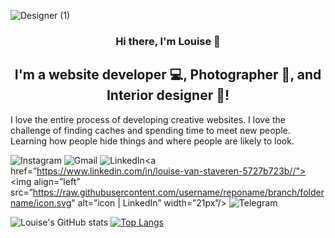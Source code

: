  
![Designer (1)](https://user-images.githubusercontent.com/77670525/175287582-1d188c37-1767-4534-9763-366daaf05a14.png)

<h3 align="center">
Hi there, I'm Louise</a> 👋
</h3>

<h2 align="center">
I'm a website developer 💻, Photographer 📸, and  Interior designer 🎨!
</h2> 

I love the entire process of developing creative websites. I love the challenge of finding caches and spending time to meet new people. Learning how people hide things and where people are likely to look.

![Instagram](https://img.shields.io/badge/Instagram-%23E4405F.svg?style=for-the-badge&logo=Instagram&logoColor=white)
![Gmail](https://img.shields.io/badge/Gmail-D14836?style=for-the-badge&logo=gmail&logoColor=white)
	![LinkedIn](https://img.shields.io/badge/linkedin-%230077B5.svg?style=for-the-badge&logo=linkedin&logoColor=white)<a href=”https://www.linkedin.com/in/louise-van-staveren-5727b723b//"><img align=”left” src=”https://raw.githubusercontent.com/username/reponame/branch/foldername/icon.svg" alt=”icon | LinkedIn” width=”21px”/></a>
	![Telegram](https://img.shields.io/badge/Telegram-2CA5E0?style=for-the-badge&logo=telegram&logoColor=white)

![Louise's GitHub stats](https://github-readme-stats.vercel.app/api?username=LouisevS&show_icons=true&theme=omni)
[![Top Langs](https://github-readme-stats.vercel.app/api/top-langs/?username=LouisevS&show_icons=true&theme=omni)](https://github.com/LouisevS)
